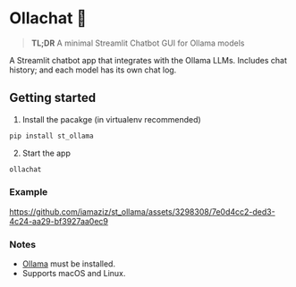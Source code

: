 # Ollachat 🚀

> **TL;DR** A minimal Streamlit Chatbot GUI for Ollama models

A Streamlit chatbot app that integrates with the Ollama LLMs. Includes chat history; and each model has its own chat log.


## Getting started


1) Install the pacakge (in virtualenv recommended)

```bash
pip install st_ollama
```

2) Start the app

```bash
ollachat
```


### Example

https://github.com/iamaziz/st_ollama/assets/3298308/7e0d4cc2-ded3-4c24-aa29-bf3927aa0ec9

### Notes

- [Ollama](http://ollama.ai/) must be installed.
- Supports macOS and Linux.